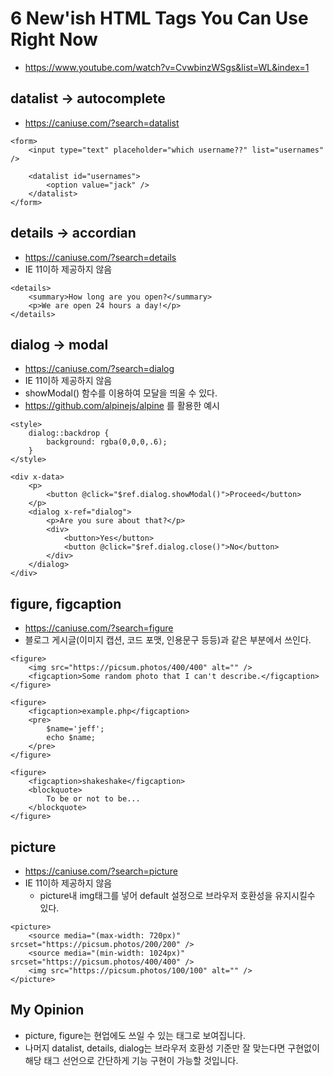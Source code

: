 # 6 New'ish HTML Tags You Can Use Right Now

- https://www.youtube.com/watch?v=CvwbinzWSgs&list=WL&index=1

## datalist -> autocomplete

- https://caniuse.com/?search=datalist

```
<form>
	<input type="text" placeholder="which username??" list="usernames" />

	<datalist id="usernames">
		<option value="jack" />
	</datalist>
</form>
```

## details -> accordian

- https://caniuse.com/?search=details
- IE 11이하 제공하지 않음

```
<details>
	<summary>How long are you open?</summary>
	<p>We are open 24 hours a day!</p>
</details>
```

## dialog -> modal

- https://caniuse.com/?search=dialog
- IE 11이하 제공하지 않음
- showModal() 함수를 이용하여 모달을 띄울 수 있다.
- https://github.com/alpinejs/alpine 를 활용한 예시

```
<style>
	dialog::backdrop {
		background: rgba(0,0,0,.6);
	}
</style>

<div x-data>
	<p>
		<button @click="$ref.dialog.showModal()">Proceed</button>
	</p>
	<dialog x-ref="dialog">
		<p>Are you sure about that?</p>
		<div>
			<button>Yes</button>
			<button @click="$ref.dialog.close()">No</button>
		</div>
	</dialog>
</div>
```

## figure, figcaption

- https://caniuse.com/?search=figure
- 블로그 게시글(이미지 캡션, 코드 포맷, 인용문구 등등)과 같은 부분에서 쓰인다.

```
<figure>
	<img src="https://picsum.photos/400/400" alt="" />
	<figcaption>Some random photo that I can't describe.</figcaption>
</figure>

<figure>
	<figcaption>example.php</figcaption>
	<pre>
		$name='jeff';
		echo $name;
	</pre>
</figure>

<figure>
	<figcaption>shakeshake</figcaption>
	<blockquote>
		To be or not to be...
	</blockquote>
</figure>
```

## picture

- https://caniuse.com/?search=picture
- IE 11이하 제공하지 않음
  - picture내 img태그를 넣어 default 설정으로 브라우저 호환성을 유지시킬수 있다.

```
<picture>
	<source media="(max-width: 720px)" srcset="https://picsum.photos/200/200" />
	<source media="(min-width: 1024px)" srcset="https://picsum.photos/400/400" />
	<img src="https://picsum.photos/100/100" alt="" />
</picture>
```

## My Opinion

- picture, figure는 현업에도 쓰일 수 있는 태그로 보여집니다.
- 나머지 datalist, details, dialog는 브라우저 호환성 기준만 잘 맞는다면 구현없이 해당 태그 선언으로 간단하게 기능 구현이 가능할 것입니다.
